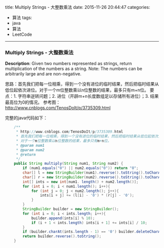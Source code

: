 



title: Multiply Strings - 大整数乘法
date: 2015-11-26 20:44:47
categories: 
- 算法
tags: 
- java
- 算法
- LeetCode
<!--updated: 2015-11-26 21:40:47-->
---

### Multiply Strings - 大整数乘法

**Description**: Given two numbers represented as strings, return multiplication of the numbers as a string.
Note: The numbers can be arbitrarily large and are non-negative.

思路：首先我们把每一位相乘，得到一个没有进位的临时结果，然后把临时结果从低位起依次进位。对于一个m位整数乘以n位整数的结果，最多只有m+n位。
要点：1. 字符串逆转问题；2. 进位（开辟m+n长度数组足以存储所有进位）；3. 结果最高位为0的情况。
参考图：http://www.cnblogs.com/TenosDoIt/p/3735309.html

完整的java代码如下：

```java
	/**
     * http://www.cnblogs.com/TenosDoIt/p/3735309.html
     * 首先我们把每一位相乘，得到一个没有进位的临时结果，然后把临时结果从低位起依次进位。
     * 对于一个m位整数乘以n位整数的结果，最多只有m+n位。
     * @param num1
     * @param num2
     * @return
     */
    public String multiply(String num1, String num2) {
        if (num1.equals("0") || num2.equals("0")) return "0";
        char[] l = new StringBuilder(num1).reverse().toString().toCharArray();
        char[] r = new StringBuilder(num2).reverse().toString().toCharArray();
        int[] ints = new int[num1. length() + num2.length()];
        for (int i = 0; i < num1.length(); i++){
            for (int j = 0; j < num2.length(); j++){
                ints[i + j] += (l[i] - '0') * (r[j] - '0');
            }
        }
        StringBuilder builder = new StringBuilder();
        for (int i = 0; i < ints.length; i++){
            builder.append(ints[i] % 10);
            if (i + 1 < ints.length) ints[i + 1] += ints[i] / 10;
        }
        if (builder.charAt(ints.length - 1) == '0') builder.deleteCharAt(ints.length - 1);
        return builder.reverse().toString();
    }
```
